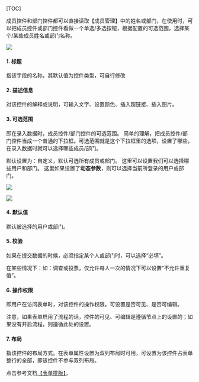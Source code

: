 [TOC]

成员控件和部门控件都可以直接读取【成员管理】中的姓名或部门，在使用时，可以把成员控件或部门控件看做一个单选/多选按钮，根据配置的可选范围，选择某个/某些成员姓名或部门名称。

![](http://docfiles.baibaoyun.com/FiMrfZmBOgCm2ubqsyOr0W_duZj0)



#### 1. 标题
指该字段的名称，其默认值为控件类型，可自行修改

#### 2. 描述信息
对该控件的解释或说明，可输入文字、设置颜色、插入超链接、插入图片。

#### 3. 可选范围
即在录入数据时，成员控件/部门控件的可选范围。
简单的理解，把成员控件/部门控件当成一个普通的下拉框。可选范围就是这个下拉框里的选项，设置了哪些，在录入数据时就可以选择哪些成员/部门。

默认设置为：自定义，默认可选所有成员或部门。
这里可以设置我们可以选择哪些用户和部门。
这里如果设置了**动态参数**，则可以选择当前所登录的用户或部门。

![](http://docfiles.baibaoyun.com/FtrswansUgvAph4YOaKzE-W7Fi-K)

![](http://docfiles.baibaoyun.com/FvTY9khekFAEUqgL-1CFiYVpZ57a)

#### 4. 默认值
默认被选择的用户或部门。

#### 5. 校验
如果在提交数据的时候，必须指定某个人或部门时，可以选择“必填”。

在某些情况下：如：调查或投票，仅允许每人一次的情况下可以设置“不允许重复值”。

#### 6. 操作权限
即用户在访问表单时，对该控件的操作权限。可设置是否可见、是否可编辑。

注意，如果表单启用了流程的话，控件的可见、可编辑是遵循节点上的设置的；如果没有开启流程，则遵循此处的设置。

#### 7. 布局
指该控件的布局方式。在表单属性设置为双列布局时可用，可设置为该控件占表单整行的全部，即该控件不参与双列布局。

点击参考文档[【表单排版】](表单排版.md)。